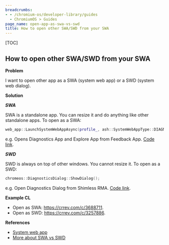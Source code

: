 ```yaml
---
breadcrumbs:
- - /chromium-os/developer-library/guides
  - ChromiumOS > Guides
page_name: open-app-as-swa-vs-swd
title: How to open other SWA/SWD from your SWA
---
```


[TOC]

## How to open other SWA/SWD from your SWA

**Problem**

I want to open other app as a SWA (system web app) or a SWD (system web dialog).

**Solution**

***SWA***

SWA is a standalone app. You can resize it and do anything like other standalone
apps. To open as a SWA:

```c++
web_app::LaunchSystemWebAppAsync(profile_, ash::SystemWebAppType::DIAGNOSTICS);
```

e.g. Opens Diagnostics App and Explore App from Feedback App.
[Code link](https://source.chromium.org/chromium/chromium/src/+/main:chrome/browser/ash/os_feedback/chrome_os_feedback_delegate.cc;l=224-231).

***SWD***

SWD is always on top of other windows. You cannot resize it. To open as a SWD:

```c++
chromeos::DiagnosticsDialog::ShowDialog();
```

e.g. Open Diagnostics Dialog from Shimless RMA.
[Code link](https://source.chromium.org/chromium/chromium/src/+/main:chrome/browser/ash/shimless_rma/chrome_shimless_rma_delegate.cc;l=29-36).

**Example CL**

*   Open as SWA: https://crrev.com/c/3688711.
*   Open as SWD: https://crrev.com/c/3257886.

**References**

*   [System web app](https://chromium.googlesource.com/chromium/src/+/HEAD/chrome/browser/ash/system_web_apps/README.md)
*   [More about SWA vs SWD](https://docs.google.com/document/d/1vbE-Dl9Z2jWdYWsNlQMDJxFJnr6TqTN8Q_cGuDfU_zI/edit#)
